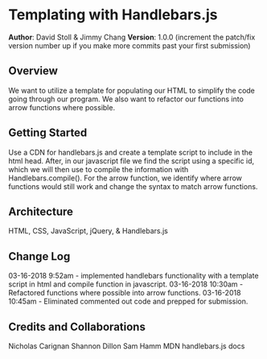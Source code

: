 # Templating with Handlebars.js

**Author**: David Stoll & Jimmy Chang
**Version**: 1.0.0 (increment the patch/fix version number up if you make more commits past your first submission)

## Overview
We want to utilize a template for populating our HTML to simplify the code going through our program. We also want to refactor our functions into arrow functions where possible.

## Getting Started
Use a CDN for handlebars.js and create a template script to include in the html head. After, in our javascript file we find the script using a specific id, which we will then use to compile the information with Handlebars.compile().
For the arrow function, we identify where arrow functions would still work and change the syntax to match arrow functions.

## Architecture
HTML, CSS, JavaScript, jQuery, & Handlebars.js

## Change Log
03-16-2018 9:52am - implemented handlebars functionality with a template script in html and compile function in javascript.
03-16-2018 10:30am - Refactored functions where possible into arrow functions.
03-16-2018 10:45am - Eliminated commented out code and prepped for submission.

## Credits and Collaborations
Nicholas Carignan
Shannon Dillon
Sam Hamm
MDN
handlebars.js docs